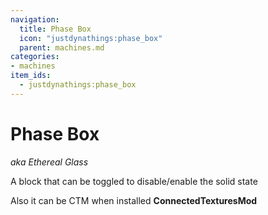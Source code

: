 ```yaml
---
navigation:
  title: Phase Box
  icon: "justdynathings:phase_box"
  parent: machines.md
categories:
- machines
item_ids:
  - justdynathings:phase_box
---
```


# Phase Box
*aka Ethereal Glass*

A block that can be toggled to disable/enable the solid state

Also it can be CTM when installed **ConnectedTexturesMod**

<BlockImage id="justdynathings:phase_box" scale="4.0"/>

<RecipeFor id="justdynathings:phase_box" />
